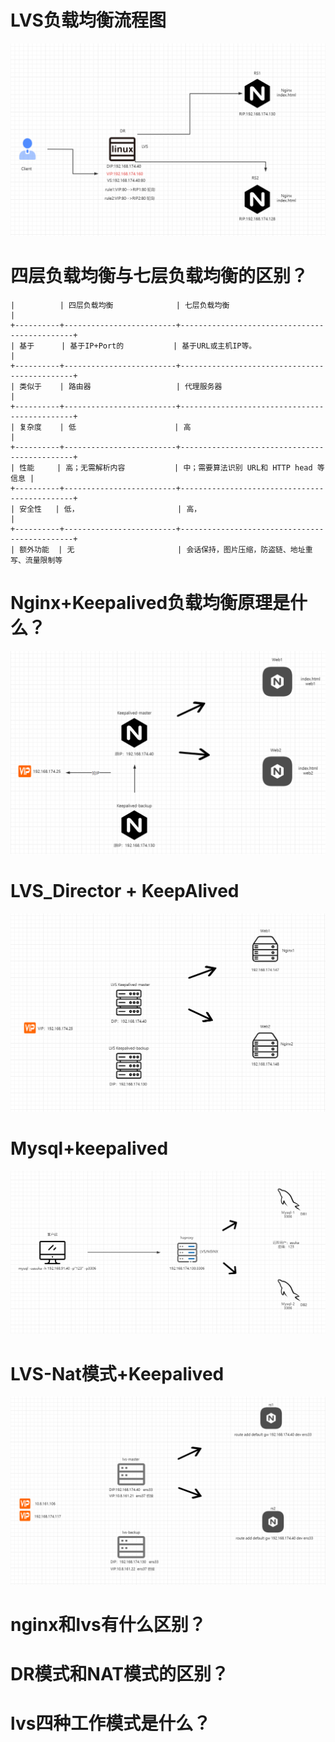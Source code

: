 # LVS负载均衡流程图

![image-20230505203938618](assets/LVS/image-20230505203938618.png)

# 四层负载均衡与七层负载均衡的区别？

```shell
|          | 四层负载均衡              | 七层负载均衡                               |
+----------+-------------------------+----------------------------------------------+
| 基于      | 基于IP+Port的           | 基于URL或主机IP等。                        |
+----------+-------------------------+----------------------------------------------+
| 类似于    | 路由器                   | 代理服务器                                     |
+----------+-------------------------+----------------------------------------------+
| 复杂度    | 低                      | 高                                           |
+----------+-------------------------+----------------------------------------------+
| 性能     | 高；无需解析内容           | 中；需要算法识别 URL和 HTTP head 等信息 |
+----------+-------------------------+----------------------------------------------+
| 安全性   | 低，                      | 高，                                        |
+----------+-------------------------+----------------------------------------------+
| 额外功能  | 无                       | 会话保持，图片压缩，防盗链、地址重写、流量限制等
```



# Nginx+Keepalived负载均衡原理是什么？

![image-20230506102908878](assets/LVS/image-20230506102908878.png)

# LVS_Director + KeepAlived

![image-20230506161523794](assets/LVS/image-20230506161523794.png)

# Mysql+keepalived

![image-20230507123810819](assets/LVS/image-20230507123810819.png)

# LVS-Nat模式+Keepalived

![image-20230507125405343](assets/LVS/image-20230507125405343.png)



# nginx和lvs有什么区别？

# DR模式和NAT模式的区别？

# lvs四种工作模式是什么？